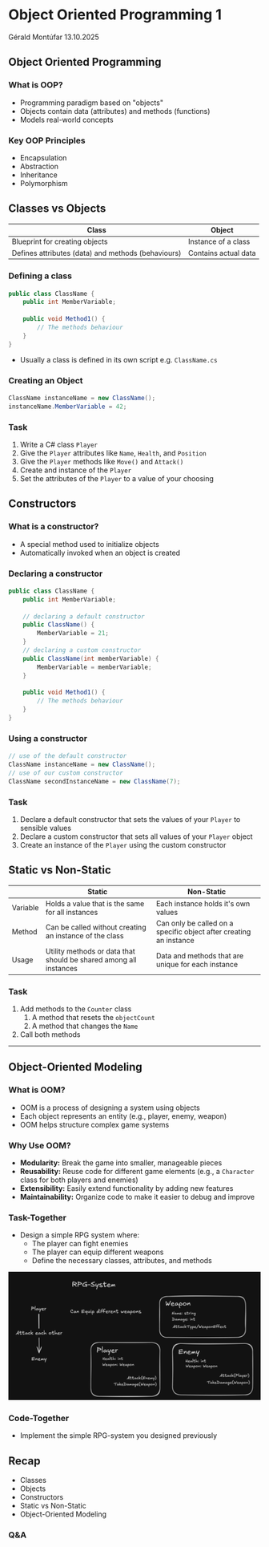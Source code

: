 # Object Oriented Programming 1

Gérald Montúfar 13.10.2025

## Object Oriented Programming

### What is OOP?

- Programming paradigm based on "objects"
- Objects contain data (attributes) and methods (functions)
- Models real-world concepts

### Key OOP Principles

- Encapsulation
- Abstraction
- Inheritance
- Polymorphism

## Classes vs Objects

| Class                                              | Object               |
| -------------------------------------------------- | -------------------- |
| Blueprint for creating objects                     | Instance of a class  |
| Defines attributes (data) and methods (behaviours) | Contains actual data |

### Defining a class

```csharp []
public class ClassName {
	public int MemberVariable;

	public void Method1() {
		// The methods behaviour
	}
}
```

- Usually a class is defined in its own script e.g. `ClassName.cs`

### Creating an Object

```csharp []
ClassName instanceName = new ClassName();
instanceName.MemberVariable = 42;
```

### Task

1. Write a C# class `Player`
2. Give the `Player` attributes like `Name`, `Health`, and `Position`
3. Give the `Player` methods like `Move()` and `Attack()`
4. Create and instance of the `Player`
5. Set the attributes of the `Player` to a value of your choosing

## Constructors

### What is a constructor?

- A special method used to initialize objects
- Automatically invoked when an object is created

### Declaring a constructor

```csharp [4-11]
public class ClassName {
	public int MemberVariable;

	// declaring a default constructor
	public ClassName() {
		MemberVariable = 21;
	}
	// declaring a custom constructor
	public ClassName(int memberVariable) {
		MemberVariable = memberVariable;
	}

	public void Method1() {
		// The methods behaviour
	}
}
```

### Using a constructor

```csharp []
// use of the default constructor
ClassName instanceName = new ClassName();
// use of our custom constructor
ClassName secondInstanceName = new ClassName(7);
```

### Task

1. Declare a default constructor that sets the values of your `Player` to sensible values
2. Declare a custom constructor that sets all values of your `Player` object
3. Create an instance of the `Player` using the custom constructor

## Static vs Non-Static

|          | Static                                                            | Non-Static                                                         |
| -------- | ----------------------------------------------------------------- | ------------------------------------------------------------------ |
| Variable | Holds a value that is the same for all instances                  | Each instance holds it's own values                                |
| Method   | Can be called without creating an instance of the class           | Can only be called on a specific object after creating an instance |
| Usage    | Utility methods or data that should be shared among all instances | Data and methods that are unique for each instance                 |

### Task

1. Add methods to the `Counter` class
   1. A method that resets the `objectCount`
   2. A method that changes the `Name`
2. Call both methods

---

## Object-Oriented Modeling

### What is OOM?

- OOM is a process of designing a system using objects
- Each object represents an entity (e.g., player, enemy, weapon)
- OOM helps structure complex game systems

### Why Use OOM?

- **Modularity:** Break the game into smaller, manageable pieces
- **Reusability:** Reuse code for different game elements (e.g., a `Character` class for both players and enemies)
- **Extensibility:** Easily extend functionality by adding new features
- **Maintainability:** Organize code to make it easier to debug and improve

### Task-Together

- Design a simple RPG system where:
  - The player can fight enemies
  - The player can equip different weapons
  - Define the necessary classes, attributes, and methods

![Result](./images/rpg-system-screenshot.png "Simple RPG-System Result")

### Code-Together

- Implement the simple RPG-system you designed previously

## Recap

- Classes
- Objects
- Constructors
- Static vs Non-Static
- Object-Oriented Modeling

### Q&A
